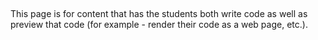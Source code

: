 ##

This page is for content that has the students both write code as well as preview that code (for example - render their code as a web page, etc.).